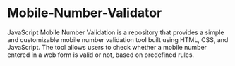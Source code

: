 # Mobile-Number-Validator
JavaScript Mobile Number Validation is a repository that provides a simple and customizable mobile number validation tool built using HTML, CSS, and JavaScript. The tool allows users to check whether a mobile number entered in a web form is valid or not, based on predefined rules.
